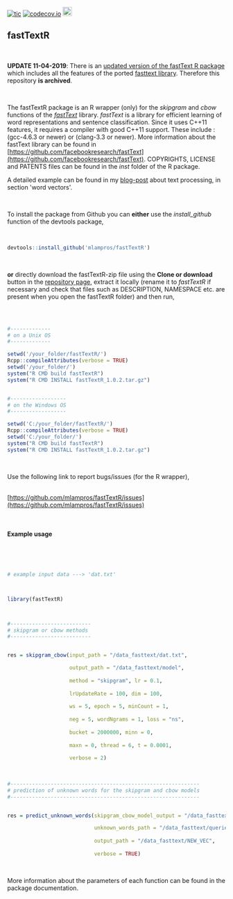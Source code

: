 
[![tic](https://github.com/mlampros/fastTextR/workflows/tic/badge.svg?branch=master)](https://github.com/mlampros/fastTextR/actions)
[![codecov.io](https://codecov.io/github/mlampros/fastTextR/coverage.svg?branch=master)](https://codecov.io/github/mlampros/fastTextR?branch=master)
<a href="https://www.buymeacoffee.com/VY0x8snyh" target="_blank"><img src="https://www.buymeacoffee.com/assets/img/custom_images/orange_img.png" alt="Buy Me A Coffee" height="21px" ></a>



## fastTextR
<br>

**UPDATE 11-04-2019**: There is an [updated version of the fastText R package](https://github.com/mlampros/fastText) which includes all the features of the ported [fasttext library](https://github.com/facebookresearch/fastText). Therefore this repository **is archived**.

<br>

The fastTextR package is an R wrapper (only) for the *skipgram* and *cbow* functions of the [*fastText*](https://github.com/facebookresearch/fastText) library. *fastText* is a library for efficient learning of word representations and sentence classification. Since it uses C++11 features, it requires a compiler with good C++11 support. These include : (gcc-4.6.3 or newer) or (clang-3.3 or newer). More information about the fastText library can be found in [https://github.com/facebookresearch/fastText](https://github.com/facebookresearch/fastText). COPYRIGHTS, LICENSE and PATENTS files can be found in the *inst* folder of the R package.

A detailed example can be found in my [blog-post](http://mlampros.github.io/2017/01/05/textTinyR_package/) about text processing, in section 'word vectors'.

<br>

To install the package from Github you can **either** use the *install_github* function of the devtools package,
<br><br>

```R

devtools::install_github('mlampros/fastTextR')


```
<br>

**or** directly download the fastTextR-zip file using the **Clone or download** button in the [repository page](https://github.com/mlampros/fastTextR), extract it locally (rename it to *fastTextR* if necessary and check that files such as DESCRIPTION, NAMESPACE etc. are present when you open the fastTextR folder) and then run,

<br>

```R

#-------------
# on a Unix OS
#-------------

setwd('/your_folder/fastTextR/')
Rcpp::compileAttributes(verbose = TRUE)
setwd('/your_folder/')
system("R CMD build fastTextR")
system("R CMD INSTALL fastTextR_1.0.2.tar.gz")


#------------------
# on the Windows OS  
#------------------

setwd('C:/your_folder/fastTextR/')
Rcpp::compileAttributes(verbose = TRUE)
setwd('C:/your_folder/')
system("R CMD build fastTextR")
system("R CMD INSTALL fastTextR_1.0.2.tar.gz")

```
<br>

Use the following link to report bugs/issues (for the R wrapper),
<br><br>

[https://github.com/mlampros/fastTextR/issues](https://github.com/mlampros/fastTextR/issues)


<br>

#### **Example usage**


<br>

```R


# example input data ---> 'dat.txt'



library(fastTextR)



#--------------------------
# skipgram or cbow methods
#--------------------------


res = skipgram_cbow(input_path = "/data_fasttext/dat.txt",

                    output_path = "/data_fasttext/model", 
                    
                    method = "skipgram", lr = 0.1, 
                    
                    lrUpdateRate = 100, dim = 100,
                    
                    ws = 5, epoch = 5, minCount = 1, 
                    
                    neg = 5, wordNgrams = 1, loss = "ns", 
                    
                    bucket = 2000000, minn = 0,
                    
                    maxn = 0, thread = 6, t = 0.0001, 
                    
                    verbose = 2)
                    
                    
                
#-------------------------------------------------------------
# prediction of unknown words for the skipgram and cbow models
#-------------------------------------------------------------


res = predict_unknown_words(skipgram_cbow_model_output = "/data_fasttext/model.bin",

                            unknown_words_path = "/data_fasttext/queries.txt",
                            
                            output_path = "/data_fasttext/NEW_VEC",
                            
                            verbose = TRUE)

```

<br>

More information about the parameters of each function can be found in the package documentation.


<br>
